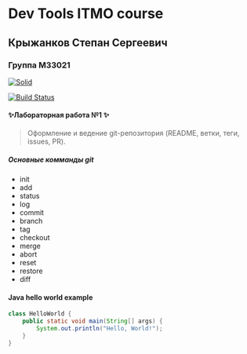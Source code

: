 # Dev Tools ITMO course
## Крыжанков Степан Сергеевич
### Группа M33021

[![Solid](https://upload.wikimedia.org/wikipedia/commons/thumb/9/9b/Telegram_Logo.webp/200px-Telegram_Logo.webp.png?20190611100205)](https://t.me/strongwings7)

[![Build Status](https://travis-ci.org/joemccann/dillinger.svg?branch=master)](https://github.com/Strong-Wings/itmo-dev-tools)

#### ✨Лабораторная работа №1 ✨

> Оформление и ведение git-репозитория 
> (README, ветки, теги, issues, PR).

##### Основные комманды git
- init
- add
- status
- log
- commit
- branch
- tag
- checkout
- merge
- abort
- reset
- restore
- diff

#### Java hello world example
```java
class HelloWorld {
    public static void main(String[] args) {
        System.out.println("Hello, World!"); 
    }
}
```